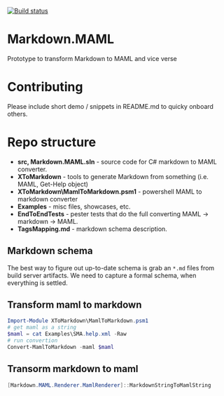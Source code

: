 [![Build status](https://ci.appveyor.com/api/projects/status/u65tnar0cfkmqywl/branch/master?svg=true)](https://ci.appveyor.com/project/PowerShell/markdown-maml/branch/master)

# Markdown.MAML
Prototype to transform Markdown to MAML and vice verse

# Contributing

Please include short demo / snippets in README.md to quicky onboard others.

# Repo structure

 -  **src, Markdown.MAML.sln**  - source code for C# markdown to MAML converter.
 -  **XToMarkdown** - tools to generate Markdown from something (i.e. MAML, Get-Help object)
 -  **XToMarkdown\MamlToMarkdown.psm1** - powershell MAML to markdown converter
 -  **Examples** - misc files, showcases, etc.
 -  **EndToEndTests** - pester tests that do the full converting MAML -> markdown -> MAML.
 -  **TagsMapping.md** - markdown schema description.

## Markdown schema

The best way to figure out up-to-date schema is grab an `*.md` files from build server artifacts.
We need to capture a formal schema, when everything is settled.

## Transform maml to markdown

```powershell
Import-Module XToMarkdown\MamlToMarkdown.psm1
# get maml as a string
$maml = cat Examples\SMA.help.xml -Raw
# run convertion
Convert-MamlToMarkdown -maml $maml
```


## Transorm markdown to maml

```powershell
[Markdown.MAML.Renderer.MamlRenderer]::MarkdownStringToMamlString
```